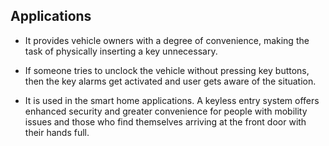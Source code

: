 Applications
-----------------------------------------------------------------------------------------------------------------------------------------------------------------------------------

* It provides vehicle owners with a degree of convenience, making the task of physically inserting a key unnecessary.

* If someone tries to unclock the vehicle without pressing key buttons, then the key alarms get activated and user gets aware of the situation.

* It is used in the smart home applications. A keyless entry system offers enhanced security and greater convenience for people with mobility issues and those who find themselves   arriving at the front door with their hands full. 

